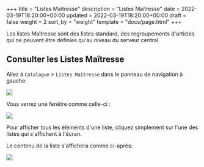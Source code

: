 +++
title = "Listes Maîtresse"
description = "Listes Maîtresse"
date = 2022-03-19T18:20:00+00:00
updated = 2022-03-19T18:20:00+00:00
draft = false
weight = 2
sort_by = "weight"
template = "docs/page.html"
+++

Les listes Maîtresse sont des listes standard, des regroupements d'articles qui ne peuvent être définies qu'au niveau du serveur central. 

## Consulter les Listes Maîtresse

Allez à `Catalogue` > `Listes Maîtresse` dans le panneau de navigation à gauche: 

![](/docs/catalogue/images/cat_gotoml.png)

Vous verrez une fenêtre comme celle-ci : 

![](/docs/catalogue/images/cat_mllist.png)

Pour afficher tous les éléments d'une liste, cliquez simplement sur l'une des listes qui s'affichent à l'écran. 

Le contenu de la liste s'affichera comme ci-après:

![](/docs/catalogue/images/cat_mldetail.png)


